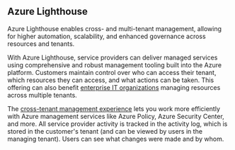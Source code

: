 
## Azure Lighthouse

Azure Lighthouse enables cross- and multi-tenant management, allowing for higher automation, scalability, and enhanced governance across resources and tenants.

With Azure Lighthouse, service providers can deliver managed services using comprehensive and robust management tooling built into the Azure platform. Customers maintain control over who can access their tenant, which resources they can access, and what actions can be taken. This offering can also benefit [enterprise IT organizations](https://docs.microsoft.com/en-us/azure/lighthouse/concepts/enterprise) managing resources across multiple tenants.

The [cross-tenant management experience](https://docs.microsoft.com/en-us/azure/lighthouse/concepts/cross-tenant-management-experience) lets you work more efficiently with Azure management services like Azure Policy, Azure Security Center, and more. All service provider activity is tracked in the activity log, which is stored in the customer's tenant (and can be viewed by users in the managing tenant). Users can see what changes were made and by whom.

